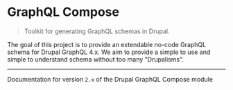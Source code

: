# GraphQL Compose

> Toolkit for generating GraphQL schemas in Drupal.

The goal of this project is to provide an extendable no-code GraphQL schema
for Drupal GraphQL 4.x. We aim to provide a simple to use and simple to
understand schema without too many "Drupalisms".

---

Documentation for version `2.x` of the Drupal GraphQL Compose module
